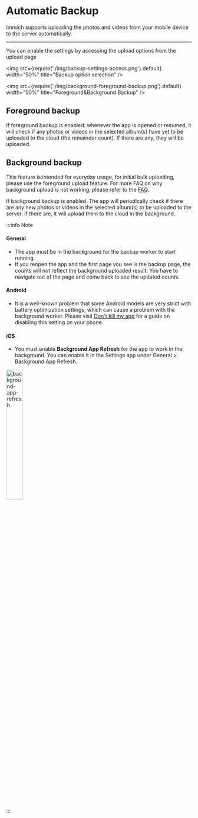# Automatic Backup

Immich supports uploading the photos and videos from your mobile device to the server automatically.

---

You can enable the settings by accessing the upload options from the upload page

<img src={require('./img/backup-settings-access.png').default} width="50%" title="Backup option selection" />

<img src={require('./img/background-foreground-backup.png').default} width="50%" title="Foreground&Background Backup" />

## Foreground backup

If foreground backup is enabled: whenever the app is opened or resumed, it will check if any photos or videos in the selected album(s) have yet to be uploaded to the cloud (the remainder count). If there are any, they will be uploaded.

## Background backup

This feature is intended for everyday usage, for initial bulk uploading, please use the foreground upload feature. For more FAQ on why background upload is not working, please refer to the [FAQ](/docs/FAQ#why-does-foreground-backup-stop-when-i-navigate-away-from-the-app-shouldnt-it-transfer-the-job-to-background-backup).

If background backup is enabled. The app will periodically check if there are any new photos or videos in the selected album(s) to be uploaded to the server. If there are, it will upload them to the cloud in the background.

:::info Note

#### General

- The app must be in the background for the backup worker to start running.
- If you reopen the app and the first page you see is the backup page, the counts will not reflect the background uploaded result. You have to navigate out of the page and come back to see the updated counts.

#### Android

- It is a well-known problem that some Android models are very strict with battery optimization settings, which can cause a problem with the background worker. Please visit [Don't kill my app](https://dontkillmyapp.com/) for a guide on disabling this setting on your phone.

#### iOS

- You must enable **Background App Refresh** for the app to work in the background. You can enable it in the Settings app under General > Background App Refresh.

<div style={{textAlign: 'center'}}>
<img src={require('./img/background-app-refresh.png').default} width="30%" title="background-app-refresh" />
</div>

:::
